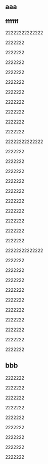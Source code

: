 ## aaa

### fffffff

22222222222222

2222222

2222222

2222222

2222222

2222222

2222222

2222222

2222222

2222222

2222222

22222222222222

2222222

2222222

2222222

2222222

2222222

2222222

2222222

2222222

2222222

2222222

22222222222222

2222222

2222222

2222222

2222222

2222222

2222222

2222222

2222222

2222222

2222222

## bbb

2222222

2222222

2222222

2222222

2222222

2222222

2222222

2222222

2222222
